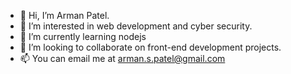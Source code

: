 - 👋 Hi, I’m Arman Patel.
- 👀 I’m interested in web development and cyber security.
- 🌱 I’m currently learning nodejs
- 💞️ I’m looking to collaborate on front-end development projects.
- 📫 You can email me at arman.s.patel@gmail.com

<!---
iampatelarman/iampatelarman is a ✨ special ✨ repository because its `README.md` (this file) appears on your GitHub profile.
You can click the Preview link to take a look at your changes.
--->
